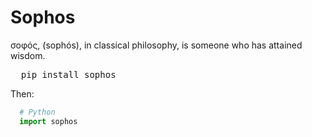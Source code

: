 # Sophos
σοφός, (sophós), in classical philosophy, is someone who has attained wisdom.
<pre>
  pip install sophos
</pre>
Then:
```Python
  # Python
  import sophos
```
